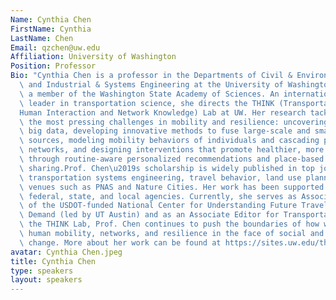 ```yaml
---
Name: Cynthia Chen
FirstName: Cynthia
LastName: Chen
Email: qzchen@uw.edu
Affiliation: University of Washington
Position: Professor
Bio: "Cynthia Chen is a professor in the Departments of Civil & Environmental Engineering\
  \ and Industrial & Systems Engineering at the University of Washington (UW) and\
  \ a member of the Washington State Academy of Sciences. An internationally recognized\
  \ leader in transportation science, she directs the THINK (Transportation\u2013\
  Human Interaction and Network Knowledge) Lab at UW. Her research tackles some of\
  \ the most pressing challenges in mobility and resilience: uncovering biases in\
  \ big data, developing innovative methods to fuse large-scale and small-scale data\
  \ sources, modeling mobility behaviors of individuals and cascading processes in\
  \ networks, and designing interventions that promote healthier, more resilient communities\
  \ through routine-aware personalized recommendations and place-based peer-to-peer\
  \ sharing.Prof. Chen\u2019s scholarship is widely published in top journals across\
  \ transportation systems engineering, travel behavior, land use planning, and interdisciplinary\
  \ venues such as PNAS and Nature Cities. Her work has been supported by numerous\
  \ federal, state, and local agencies. Currently, she serves as Associate Director\
  \ of the USDOT-funded National Center for Understanding Future Travel Behavior and\
  \ Demand (led by UT Austin) and as an Associate Editor for Transportation Science.Through\
  \ the THINK Lab, Prof. Chen continues to push the boundaries of how we understand\
  \ human mobility, networks, and resilience in the face of social and environmental\
  \ change. More about her work can be found at https://sites.uw.edu/thinklab."
avatar: Cynthia Chen.jpeg
title: Cynthia Chen
type: speakers
layout: speakers
---
```

